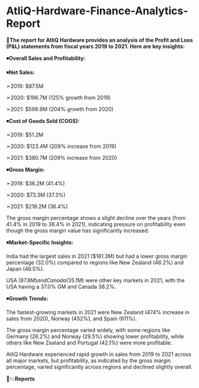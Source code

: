# AtliQ-Hardware-Finance-Analytics-Report

📝**The report for AtliQ Hardware provides an analysis of the Profit and Loss (P&L) statements from fiscal years 2019 to 2021. Here are key insights:**

◾**Overall Sales and Profitability:**

◾**Net Sales:**

➣2019: $87.5M

➣2020: $196.7M (125% growth from 2019)

➣2021: $598.9M (204% growth from 2020)

◾**Cost of Goods Sold (COGS):**

➣2019: $51.2M

➣2020: $123.4M (209% increase from 2019)

➣2021: $380.7M (209% increase from 2020)

◾**Gross Margin:**

➣2019: $36.2M (41.4%)

➣2020: $73.3M (37.3%)

➣2021: $218.2M (36.4%)

The gross margin percentage shows a slight decline over the years (from 41.4% in 2019 to 36.4% in 2021), indicating pressure on profitability even though the gross margin value has significantly increased.

◾**Market-Specific Insights:**

India had the largest sales in 2021 ($161.3M) but had a lower gross margin percentage (32.0%) compared to regions like New Zealand (48.2%) and Japan (46.5%).

USA ($87.8M) and Canada ($35.1M) were other key markets in 2021, with the USA having a 37.0% GM and Canada 38.2%.

◾**Growth Trends:**

The fastest-growing markets in 2021 were New Zealand (474% increase in sales from 2020), Norway (452%), and Spain (611%).

The gross margin percentage varied widely, with some regions like Germany (26.2%) and Norway (29.5%) showing lower profitability, while others like New Zealand and Portugal (42.1%) were more profitable.

AtliQ Hardware experienced rapid growth in sales from 2019 to 2021 across all major markets, but profitability, as indicated by the gross margin percentage, varied significantly across regions and declined slightly overall.

📑📉**Reports**


